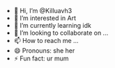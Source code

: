 - 👋 Hi, I’m @Killuavh3
- 👀 I’m interested in Art
- 🌱 I’m currently learning idk
- 💞️ I’m looking to collaborate on ...
- 📫 How to reach me ...
- 😄 Pronouns: she her
- ⚡ Fun fact: ur mum

<!---
Killuavh3/Killuavh3 is a ✨ special ✨ repository because its `README.md` (this file) appears on your GitHub profile.
You can click the Preview link to take a look at your changes.
--->
